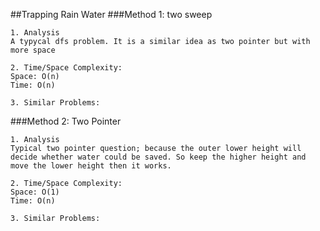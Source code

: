 ##Trapping Rain Water
###Method 1: two sweep
```
1. Analysis
A typycal dfs problem. It is a similar idea as two pointer but with more space

2. Time/Space Complexity:
Space: O(n)
Time: O(n)

3. Similar Problems:
```

###Method 2: Two Pointer
```
1. Analysis
Typical two pointer question; because the outer lower height will decide whether water could be saved. So keep the higher height and move the lower height then it works. 

2. Time/Space Complexity:
Space: O(1)
Time: O(n)

3. Similar Problems:
```